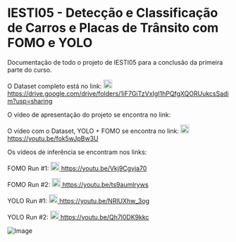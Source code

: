 # IESTI05 - Detecção e Classificação de Carros e Placas de Trânsito com FOMO e YOLO
Documentação de todo o projeto de IESTI05 para a conclusão da primeira parte do curso.

O Dataset completo está no link: 
<a href="https://drive.google.com/drive/folders/1iF7GiTzVxIgI1hPQfgXQORUukcsSadim?usp=sharing">
  <img src="https://s2-techtudo.glbimg.com/H0QJT81NtgvcT6atIK4UWEn9XpQ=/0x0:300x273/984x0/smart/filters:strip_icc()/i.s3.glbimg.com/v1/AUTH_08fbf48bc0524877943fe86e43087e7a/internal_photos/bs/2021/q/d/iHir97TsCsYKtZuZU5dw/2012-04-25-logo.png" width="20" alt="IESTI05 - Dataset + FOMO + YOLO">
</a>
https://drive.google.com/drive/folders/1iF7GiTzVxIgI1hPQfgXQORUukcsSadim?usp=sharing

O vídeo de apresentação do projeto se encontra no link: 

O vídeo com o Dataset, YOLO + FOMO se encontra no link: 
<a href="https://youtu.be/fok5wJpBw3U">
  <img src="https://upload.wikimedia.org/wikipedia/commons/thumb/0/09/YouTube_full-color_icon_%282017%29.svg/1024px-YouTube_full-color_icon_%282017%29.svg.png" width="20" alt="IESTI05 - Dataset + FOMO + YOLO">
</a>
https://youtu.be/fok5wJpBw3U


Os vídeos de inferência se encontram nos links:

FOMO Run #1: 
<a href="https://youtu.be/fok5wJpBw3U">
  <img src="https://upload.wikimedia.org/wikipedia/commons/thumb/0/09/YouTube_full-color_icon_%282017%29.svg/1024px-YouTube_full-color_icon_%282017%29.svg.png" width="20" alt="IESTI05 - Dataset + FOMO + YOLO">
</a>
https://youtu.be/Vkj9Cgvja70

FOMO Run #2: 
<a href="https://youtu.be/fok5wJpBw3U">
  <img src="https://upload.wikimedia.org/wikipedia/commons/thumb/0/09/YouTube_full-color_icon_%282017%29.svg/1024px-YouTube_full-color_icon_%282017%29.svg.png" width="20" alt="IESTI05 - Dataset + FOMO + YOLO">
</a>
https://youtu.be/ts9aumlryws

YOLO Run #1:
<a href="https://youtu.be/NRlUXhw_3og">
  <img src="https://upload.wikimedia.org/wikipedia/commons/thumb/0/09/YouTube_full-color_icon_%282017%29.svg/1024px-YouTube_full-color_icon_%282017%29.svg.png" width="20" alt="IESTI05 - Dataset + FOMO + YOLO">
</a>
https://youtu.be/NRlUXhw_3og

YOLO Run #2:
<a href="https://youtu.be/Qh7l0DK9kkc">
  <img src="https://upload.wikimedia.org/wikipedia/commons/thumb/0/09/YouTube_full-color_icon_%282017%29.svg/1024px-YouTube_full-color_icon_%282017%29.svg.png" width="20" alt="IESTI05 - Dataset + FOMO + YOLO">
</a>
https://youtu.be/Qh7l0DK9kkc

![Image](https://github.com/user-attachments/assets/6bcde560-3683-4d50-a96b-c589986e374e)
